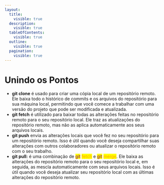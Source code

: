 ```yaml
---
layout:
  title:
    visible: true
  description:
    visible: true
  tableOfContents:
    visible: true
  outline:
    visible: true
  pagination:
    visible: true
---
```


# Unindo os Pontos

* **git clone** é usado para criar uma cópia local de um repositório remoto. Ele baixa todo o histórico de commits e os arquivos do repositório para sua máquina local, permitindo que você comece a trabalhar com uma versão do projeto que pode ser modificada e atualizada.
* **git fetch** é utilizado para baixar todas as alterações feitas no repositório remoto para o seu repositório local. Ele traz as atualizações do repositório remoto, mas não as aplica automaticamente aos seus arquivos locais.
* **git push** envia as alterações locais que você fez no seu repositório para um repositório remoto. Isso é útil quando você deseja compartilhar suas alterações com outros colaboradores ou atualizar o repositório remoto com o seu trabalho.
* **git pull:** é uma combinação de <mark style="color:purple;">git</mark> <mark style="color:orange;">fetch</mark> e <mark style="color:purple;">git</mark> <mark style="color:orange;">merge</mark>. Ele baixa as alterações do repositório remoto para o seu repositório local e, em seguida, as mescla automaticamente com seus arquivos locais. Isso é útil quando você deseja atualizar seu repositório local com as últimas alterações do repositório remoto.
